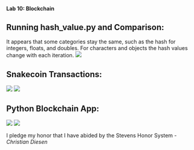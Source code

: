 #### Lab 10: Blockchain
## Running hash_value.py and Comparison:
It appears that some categories stay the same, such as the hash for integers, floats, and doubles.
For characters and objects the hash values change with each iteration.
![](https://github.com/cdiesen/EE-322/blob/main/lab6/imagesAndResources/lab10a.png)

## Snakecoin Transactions:
![](https://github.com/cdiesen/EE-322/blob/main/lab10/imagesAndResources/lab10b.png)
![](https://github.com/cdiesen/EE-322/blob/main/lab10/imagesAndResources/lab10c.png)

## Python Blockchain App:
![](https://github.com/cdiesen/EE-322/blob/main/lab10/imagesAndResources/lab10e.png)
![](https://github.com/cdiesen/EE-322/blob/main/lab10/imagesAndResources/lab10d.png)


I pledge my honor that I have abided by the Stevens Honor System - *Christian Diesen*
